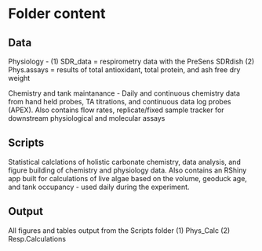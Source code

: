 # Folder content

## Data

Physiology - (1) SDR_data =  respirometry data with the PreSens SDRdish (2) Phys.assays = results of total antioxidant, total protein, and ash free dry weight

Chemistry and tank maintanance - Daily and continuous chemistry data from hand held probes, TA titrations, and continuous data log probes (APEX). Also contains flow rates, replicate/fixed sample tracker for downstream physiological and molecular assays

## Scripts


Statistical calclations of holistic carbonate chemistry, data analysis, and figure building of chemistry and physiology data.
Also contains an RShiny app built for calculations of live algae based on the volume, geoduck age, and tank occupancy - used daily during the experiment.

## Output

All figures and tables output from the Scripts folder (1) Phys_Calc (2) Resp.Calculations
